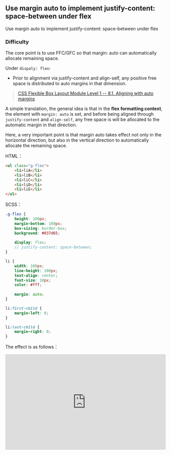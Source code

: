 ## Use margin auto to implement justify-content: space-between under flex

Use margin auto to implement justify-content: space-between under flex

### Difficulty

The core point is to use FFC/GFC so that margin: auto can automatically allocate remaining space.

Under `dispaly: flex`:

+ Prior to alignment via justify-content and align-self, any positive free space is distributed to auto margins in that dimension.

> [CSS Flexible Box Layout Module Level 1 -- 8.1. Aligning with auto margins](https://www.w3.org/TR/2018/CR-css-flexbox-1-20181119/#auto-margins)

A simple translation, the general idea is that in the **flex formatting context**, the element with `margin: auto` is set, and before being aligned through `justify-content` and `align-self`, any free space is will be allocated to the automatic margin in that direction.

Here, a very important point is that margin auto takes effect not only in the horizontal direction, but also in the vertical direction to automatically allocate the remaining space.

 
HTML：

```HTML
<ul class="g-flex">
    <li>liA</li>
    <li>liB</li>
    <li>liC</li>
    <li>liD</li>
    <li>liE</li>
</ul>
```

SCSS：
```scss
.g-flex {
    height: 100px;
    margin-bottom: 100px;
    box-sizing: border-box;
    background: #037d65;
    
    display: flex;
    // justify-content: space-between;
}

li {
    width: 100px;
    line-height: 100px;
    text-align: center;
    font-size: 18px;
    color: #fff;
    
    margin: auto;
}

li:first-child {
    margin-left: 0;
}

li:last-child {
    margin-right: 0;
}
```

The effect is as follows：

<iframe height="300" style="width: 100%;" scrolling="no" title="use-margin-auto-to-simulate-space-between" src="https://codepen.io/dvha/embed/yLGxOdv?default-tab=html%2Cresult" frameborder="no" loading="lazy" allowtransparency="true" allowfullscreen="true">
  See the Pen <a href="https://codepen.io/dvha/pen/yLGxOdv">
  use-margin-auto-to-simulate-space-between</a> by HaDV (<a href="https://codepen.io/dvha">@dvha</a>)
  on <a href="https://codepen.io">CodePen</a>.
</iframe>